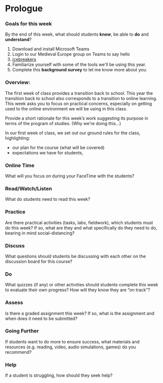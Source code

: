 # Prologue

### Goals for this week

By the end of this week, what should students **know**, be able to **do** and **understand**?

1. Download and install Microsoft Teams
2. Login to our Medieval Europe group on Teams to say hello
3. [icebreakers](https://www.leveragingelearning.com/lel-blog/6-engaging-icebreakers-for-your-online-students)
4. Familiarize yourself with some of the tools we'll be using this year.
5. Complete this **background survey** to let me know more about you. 

### Overview:

The first week of class provides a transition back to school. This year the transition back to school also corresponds to a transition to online learning. This week asks you to focus on practical concerns, especially on getting used to the online environment we will be using in this class. 



Provide a short rationale for this week’s work suggesting its purpose in terms of the program of studies. \(Why we're doing this...\)

In our first week of class, we set out our ground rules for the class, highlighting:

* our plan for the course \(what will be covered\)
* expectations we have for students,

### **Online Time**

What will you focus on during your FaceTime with the students?

### Read/Watch/Listen

What do students need to read this week?

### Practice

Are there practical activities \(tasks, labs, fieldwork\), which students must do this week? If so, what are they and what specifically do they need to do, bearing in mind social-distancing?

### **Discuss**

What questions should students be discussing with each other on the discussion board for this course?

### **Do**

What quizzes \(if any\) or other activities should students complete this week to evaluate their own progress? How will they know they are “on track”?

### **Assess** 

Is there a graded assignment this week? If so, what is the assignment and when does it need to be submitted?

### Going Further

If students want to do more to ensure success, what materials and resources \(e.g. reading, video, audio simulations, games\) do you recommend?

### **Help**

 If a student is struggling, how should they seek help?



